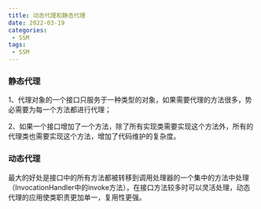 ```yaml
---
title: 动态代理和静态代理
date: 2022-03-19
categories:
 - SSM
tags:
 - SSM
---
```


### 静态代理

1、代理对象的一个接口只服务于一种类型的对象，如果需要代理的方法很多，势必需要为每一个方法都进行代理；

2、如果一个接口增加了一个方法，除了所有实现类需要实现这个方法外，所有的代理类也需要实现这个方法，增加了代码维护的复杂度。


### 动态代理

最大的好处是接口中的所有方法都被转移到调用处理器的一个集中的方法中处理（InvocationHandler中的invoke方法），在接口方法较多时可以灵活处理，动态代理的应用使类职责更加单一，复用性更强。

